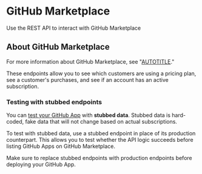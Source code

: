 # GitHub Marketplace

Use the REST API to interact with GitHub Marketplace

## About GitHub Marketplace

For more information about GitHub Marketplace, see "[AUTOTITLE](/apps/publishing-apps-to-github-marketplace)."

These endpoints allow you to see which customers are using a pricing plan, see a customer's purchases, and see if an account has an active subscription.

### Testing with stubbed endpoints

You can [test your GitHub App](/apps/publishing-apps-to-github-marketplace/using-the-github-marketplace-api-in-your-app/testing-your-app) with **stubbed data**. Stubbed data is hard-coded, fake data that will not change based on actual subscriptions.

To test with stubbed data, use a stubbed endpoint in place of its production counterpart. This allows you to test whether the API logic succeeds before listing GitHub Apps on GitHub Marketplace.

Make sure to replace stubbed endpoints with production endpoints before deploying your GitHub App.
